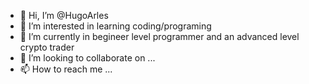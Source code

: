 - 👋 Hi, I’m @HugoArles
- 👀 I’m interested in learning coding/programing
- 🌱 I’m currently in begineer level programmer and an advanced level crypto trader 
- 💞️ I’m looking to collaborate on ...
- 📫 How to reach me ...

<!---
HugoArles/HugoArles is a ✨ special ✨ repository because its `README.md` (this file) appears on your GitHub profile.
You can click the Preview link to take a look at your changes.
--->
